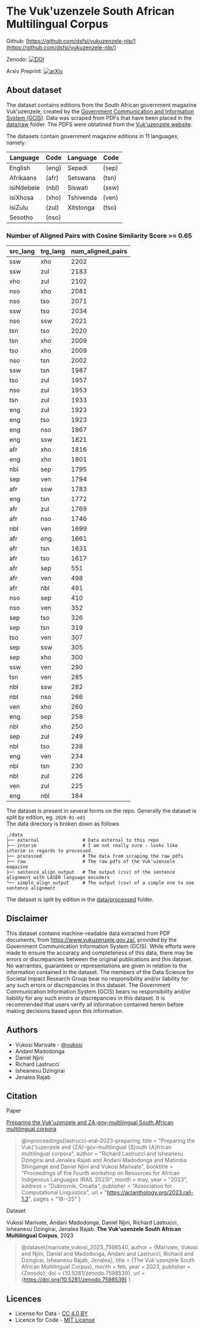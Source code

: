 # The Vuk'uzenzele South African Multilingual Corpus

Github: [https://github.com/dsfsi/vukuzenzele-nlp/](https://github.com/dsfsi/vukuzenzele-nlp/)

Zenodo: [![DOI](https://zenodo.org/badge/DOI/10.5281/zenodo.7598539.svg)](https://doi.org/10.5281/zenodo.7598539)

Arxiv Preprint: [![arXiv](https://img.shields.io/badge/arXiv-2303.03750-b31b1b.svg)](https://arxiv.org/abs/2303.03750)

## About dataset
The dataset contains editions from the South African government magazine Vuk'uzenzele, created by the [Government Communication and Information System (GCIS)](https://www.gcis.gov.za/). Data was scraped from PDFs that have been placed in the [data/raw](data/raw/) folder.
The PDFS were obtatined from the [Vuk'uzenzele website](https://www.vukuzenzele.gov.za/).

The datasets contain government magazine editions in 11 languages, namely:

|  Language  | Code |  Language  | Code |
|------------|-------|------------|-------|
| English    | (eng) | Sepedi     | (sep) |
| Afrikaans  | (afr) | Setswana   | (tsn) |
| isiNdebele | (nbl) | Siswati    | (ssw) |
| isiXhosa   | (xho) | Tshivenda  | (ven) |
| isiZulu    | (zul) | Xitstonga  | (tso) |
| Sesotho    | (nso) |

### Number of Aligned Pairs with Cosine Similarity Score >= 0.65
|src_lang| 	trg_lang| 	num_aligned_pairs| 
|--------|---------|-----------|
|ssw|      	xho|      	2202|
|ssw|      	zul|      	2183|
|xho|      	zul|      	2102|
|nso|      	xho|      	2081|
|nso|      	tso|      	2071|
|ssw|      	tso|      	2034|
|nso|      	ssw|      	2021|
|tsn|      	tso|      	2020|
|tsn|      	xho|      	2009|
|tso|      	xho|      	2009|
|nso|      	tsn|      	2002|
|ssw|      	tsn|      	1987|
|tso|      	zul|      	1957|
|nso|      	zul|      	1953|
|tsn|      	zul|      	1933|
|eng|      	zul|      	1923|
|eng|      	tso|      	1923|
|eng|      	nso|      	1867|
|eng|      	ssw|      	1821|
|afr|      	xho|      	1816|
|eng|      	xho|      	1801|
|nbl|      	sep|      	1795|
|sep|      	ven|      	1794|
|afr|      	ssw|      	1783|
|eng|      	tsn|      	1772|
|afr|      	zul|      	1769|
|afr|      	nso|      	1746|
|nbl|      	ven|      	1699|
|afr|      	eng|      	1661|
|afr|      	tsn|      	1631|
|afr|      	tso|      	1617|
|afr|      	sep|      	551|
|afr|      	ven|      	498|
|afr|      	nbl|      	491|
|nso|      	sep|      	410|
|nso|      	ven|      	352|
|sep|      	tso|      	326|
|sep|      	tsn|      	319|
|tso|      	ven|      	307|
|sep|      	ssw|      	305|
|sep|      	xho|      	300|
|ssw|      	ven|      	290|
|tsn|      	ven|      	285|
|nbl|      	ssw|      	282|
|nbl|      	nso|      	266|
|ven|      	xho|      	260|
|eng|      	sep|      	258|
|nbl|      	xho|      	250|
|sep|      	zul|      	249|
|nbl|      	tso|      	238|
|eng|      	ven|      	234|
|nbl|      	tsn|      	230|
|nbl|      	zul|      	226|
|ven|      	zul|      	225|
|eng|      	nbl|      	184|



The dataset is present in several forms on the repo. 
Generally the dataset is split by edition, eg. `2020-01-ed1`  
The data directory is broken down as follows
```
./data
├── external                # Data external to this repo
├── interim                 # I am not really sure - looks like interim in regards to processed.
├── processed               # The data from scraping the raw pdfs
├── raw                     # The raw pdfs of the Vuk'uzenzele magazine
├── sentence_align_output   # The output (csv) of the sentence alignment with LASER language encoders
└── simple_align_output     # The output (csv) of a simple one to one sentence alignment
```
The dataset is split by edition in the [data/processed](data/processed/) folder.

Disclaimer
-------
This dataset contains machine-readable data extracted from PDF documents, from https://www.vukuzenzele.gov.za/, provided by the Government Communication Information System (GCIS). While efforts were made to ensure the accuracy and completeness of this data, there may be errors or discrepancies between the original publications and this dataset. No warranties, guarantees or representations are given in relation to the information contained in the dataset. The members of the Data Science for Societal Impact Research Group bear no responsibility and/or liability for any such errors or discrepancies in this dataset. The Government Communication Information System (GCIS) bears no responsibility and/or liability for any such errors or discrepancies in this dataset. It is recommended that users verify all information contained herein before making decisions based upon this information.

Authors
-------
- Vukosi Marivate - [@vukosi](https://twitter.com/vukosi)
- Andani Madodonga
- Daniel Njini
- Richard Lastrucci
- Isheanesu Dzingirai
- Jenalea Rajab

Citation
--------
Paper

[Preparing the Vuk'uzenzele and ZA-gov-multilingual South African  multilingual corpora](https://arxiv.org/pdf/2303.03750)

> @inproceedings{lastrucci-etal-2023-preparing,
    title = "Preparing the Vuk{'}uzenzele and {ZA}-gov-multilingual {S}outh {A}frican multilingual corpora",
    author = "Richard Lastrucci and Isheanesu Dzingirai and Jenalea Rajab and Andani Madodonga and Matimba Shingange and Daniel Njini and Vukosi Marivate",
    booktitle = "Proceedings of the Fourth workshop on Resources for African Indigenous Languages (RAIL 2023)",
    month = may,
    year = "2023",
    address = "Dubrovnik, Croatia",
    publisher = "Association for Computational Linguistics",
    url = "https://aclanthology.org/2023.rail-1.3",
    pages = "18--25"
}

Dataset

Vukosi Marivate, Andani Madodonga, Daniel Njini, Richard Lastrucci, Isheanesu Dzingirai, Jenalea Rajab. **The Vuk'uzenzele South African Multilingual Corpus**, 2023

> @dataset{marivate_vukosi_2023_7598540,
  author       = {Marivate, Vukosi and
                  Njini, Daniel and
                  Madodonga, Andani and
                  Lastrucci, Richard and
                  Dzingirai, Isheanesu
                  Rajab, Jenalea},
  title        = {The Vuk'uzenzele South African Multilingual Corpus},
  month        = feb,
  year         = 2023,
  publisher    = {Zenodo},
  doi          = {10.5281/zenodo.7598539},
  url          = {https://doi.org/10.5281/zenodo.7598539}
}

Licences
-------
* License for Data - [CC 4.0 BY](LICENSE.data.md)
* Licence for Code - [MIT License](LICENSE.md)
